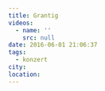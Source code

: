 ```yaml
---
title: Grantig
videos:
  - name: ''
    src: null
date: 2016-06-01 21:06:37
tags:
  - konzert
city:
location:
---
```

